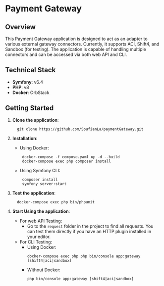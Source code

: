 # Payment Gateway

## Overview

This Payment Gateway application is designed to act as an adapter to various external gateway connectors. Currently, it supports ACI, Shift4, and Sandbox (for testing). The application is capable of handling multiple connectors and can be accessed via both web API and CLI.

## Technical Stack

- **Symfony**: v6.4
- **PHP**: v8
- **Docker**: OrbStack

## Getting Started

1. **Clone the application**:
   ```
     git clone https://github.com/SoufianLa/paymentGateway.git
   ```

2. **Installation**:

    - Using Docker:
      ```
       docker-compose -f compose.yaml up -d --build
       docker-compose exec php composer install
       ```

    - Using Symfony CLI:
      ```
       composer install
       symfony server:start
       ```

3. **Test the application**:
   ```
     docker-compose exec php bin/phpunit
     ```

4. **Start Using the application**:
    - For web API Testing:
        - Go to the `request` folder in the project to find all requests. You can test them directly if you have an HTTP plugin installed in your editor.
    - For CLI Testing:
        - Using Docker:
          ```
          docker-compose exec php php bin/console app:gateway [shift4|aci|sandbox]
          ```
        - Without Docker:
          ```
          php bin/console app:gateway [shift4|aci|sandbox]
          ```

